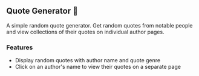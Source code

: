 ## Quote Generator 💬

A simple random quote generator. Get random quotes from notable people and view collections of their quotes on individual author pages.

### Features

* Display random quotes with author name and quote genre
* Click on an author's name to view their quotes on a separate page
